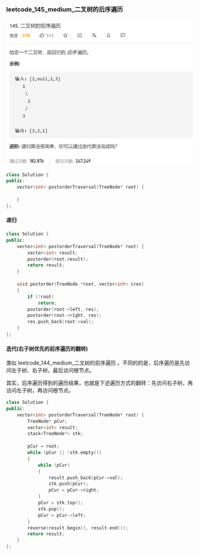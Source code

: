 ### leetcode_145_medium_二叉树的后序遍历

![image-20210130104708401](leetcode_145_medium_二叉树的后序遍历.assets/image-20210130104708401.png)

```c++
class Solution {
public:
    vector<int> postorderTraversal(TreeNode* root) {

    }
};
```

#### 递归

```c++
class Solution {
public:
	vector<int> postorderTraversal(TreeNode* root) {
		vector<int> result;
		postorder(root,result);
		return result;
	}

	void postorder(TreeNode *root, vector<int> &res)
	{
		if (!root)
			return;
		postorder(root->left, res);
		postorder(root->right, res);
		res.push_back(root->val);
	}
};
```

#### 迭代(右子树优先的前序遍历的翻转)

类似 leetcode_144_medium_二叉树的前序遍历 。不同的的是，后序遍历是先访问左子树、右子树，最后访问根节点。

其实，后序遍历得到的遍历结果，也就是下述遍历方式的翻转：先访问右子树，再访问左子树，再访问根节点。

```c++
class Solution {
public:
	vector<int> postorderTraversal(TreeNode* root) {
		TreeNode* pCur;
		vector<int> result;
		stack<TreeNode*> stk;

		pCur = root;
		while (pCur || !stk.empty())
		{
			while (pCur)
			{
				result.push_back(pCur->val);
				stk.push(pCur);
				pCur = pCur->right;
			}
			pCur = stk.top();
			stk.pop();
			pCur = pCur->left;
		}
		reverse(result.begin(), result.end());
		return result;
	}
};
```

